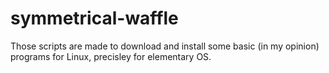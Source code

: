 # symmetrical-waffle
Those scripts are made to download and install some basic (in my opinion) programs for Linux, precisley for elementary OS.
